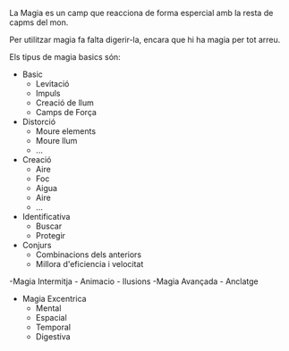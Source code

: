 La Magia es un camp que reacciona de forma espercial amb la resta de capms del mon.

Per utilitzar magia fa falta digerir-la, encara que hi ha magia per tot arreu.

Els tipus de magia basics són:

- Basic
	- Levitació
	- Impuls
	- Creació de llum
	- Camps de Força
- Distorció
	- Moure elements
	- Moure llum
	- ...
- Creació
	- Aire
	- Foc
	- Aigua
	- Aire
	- ...
- Identificativa
	- Buscar
	- Protegir
- Conjurs
	- Combinacions dels anteriors
	- Millora d'eficiencia i velocitat

-Magia Intermitja
	- Animacio
	- Ilusions
-Magia Avançada
	- Anclatge
- Magia Excentrica
	- Mental
	- Espacial
	- Temporal
	- Digestiva
